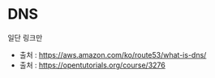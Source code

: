 # DNS


일단 링크만

<!--![main_img](./img/main_img1.png)-->



- 출처 : https://aws.amazon.com/ko/route53/what-is-dns/
- 출처 : https://opentutorials.org/course/3276




